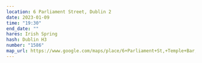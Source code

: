 ```yaml
---
location: 6 Parliament Street, Dublin 2
date: 2023-01-09
time: "19:30"
end_date: ""
hares: Irish Spring
hash: Dublin H3
number: "1586"
map_url: https://www.google.com/maps/place/6+Parliament+St,+Temple+Bar,+Dublin/@53.3444848,-6.2697383,17z/data=!3m1!4b1!4m5!3m4!1s0x48670e9d4ff0458b:0xa9c514f4ffae6806!8m2!3d53.3444848!4d-6.2671634
---
```

